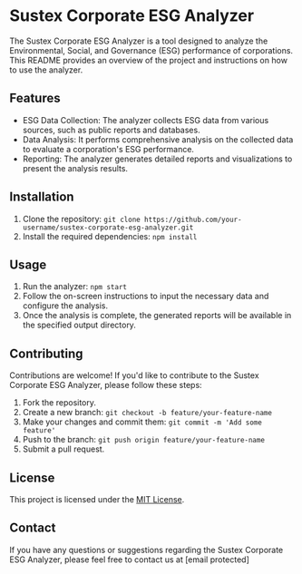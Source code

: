 # Sustex Corporate ESG Analyzer

The Sustex Corporate ESG Analyzer is a tool designed to analyze the Environmental, Social, and Governance (ESG) performance of corporations. This README provides an overview of the project and instructions on how to use the analyzer.

## Features

- ESG Data Collection: The analyzer collects ESG data from various sources, such as public reports and databases.
- Data Analysis: It performs comprehensive analysis on the collected data to evaluate a corporation's ESG performance.
- Reporting: The analyzer generates detailed reports and visualizations to present the analysis results.

## Installation

1. Clone the repository: `git clone https://github.com/your-username/sustex-corporate-esg-analyzer.git`
2. Install the required dependencies: `npm install`

## Usage

1. Run the analyzer: `npm start`
2. Follow the on-screen instructions to input the necessary data and configure the analysis.
3. Once the analysis is complete, the generated reports will be available in the specified output directory.

## Contributing

Contributions are welcome! If you'd like to contribute to the Sustex Corporate ESG Analyzer, please follow these steps:

1. Fork the repository.
2. Create a new branch: `git checkout -b feature/your-feature-name`
3. Make your changes and commit them: `git commit -m 'Add some feature'`
4. Push to the branch: `git push origin feature/your-feature-name`
5. Submit a pull request.

## License

This project is licensed under the [MIT License](LICENSE).

## Contact

If you have any questions or suggestions regarding the Sustex Corporate ESG Analyzer, please feel free to contact us at [email protected]
